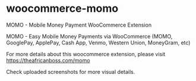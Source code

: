 # woocommerce-momo
MOMO - Mobile Money Payment WooCommerce Extension

MOMO - Easy Mobile Money Payments via WooCommerce (MOMO, GooglePay, ApplePay, Cash App, Venmo, Western Union, MoneyGram, etc)

For more details about this woocommerce extension, please visit https://theafricanboss.com/momo

Check uploaded screenshots for more visual details.
